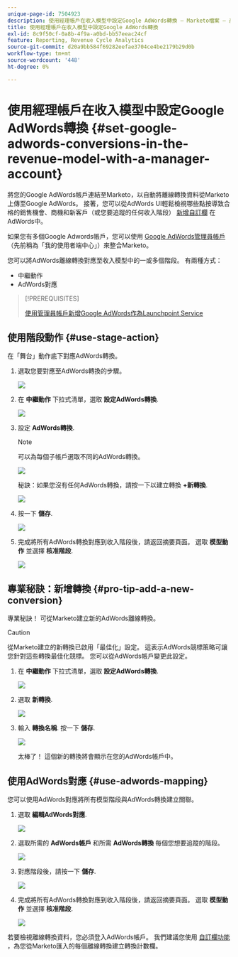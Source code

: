 ```yaml
---
unique-page-id: 7504923
description: 使用經理帳戶在收入模型中設定Google AdWords轉換 — Marketo檔案 — 產品檔案
title: 使用經理帳戶在收入模型中設定Google AdWords轉換
exl-id: 8c9f50cf-0a8b-4f9a-a0bd-bb57eeac24cf
feature: Reporting, Revenue Cycle Analytics
source-git-commit: d20a9bb584f69282eefae3704ce4be2179b29d0b
workflow-type: tm+mt
source-wordcount: '448'
ht-degree: 0%

---
```


# 使用經理帳戶在收入模型中設定Google AdWords轉換 {#set-google-adwords-conversions-in-the-revenue-model-with-a-manager-account}

將您的Google AdWords帳戶連結至Marketo，以自動將離線轉換資料從Marketo上傳至Google AdWords。 接著，您可以從AdWords UI輕鬆檢視哪些點按導致合格的銷售機會、商機和新客戶（或您要追蹤的任何收入階段） [新增自訂欄](https://support.google.com/adwords/answer/3073556) 在AdWords中。

如果您有多個Google Adwords帳戶，您可以使用 [Google AdWords管理員帳戶](https://www.google.com/adwords/manager-accounts/) （先前稱為「我的使用者端中心」）來整合Marketo。

您可以將AdWords離線轉換對應至收入模型中的一或多個階段。 有兩種方式：

* 中繼動作
* AdWords對應

>[!PREREQUISITES]
>
>[使用管理員帳戶新增Google AdWords作為Launchpoint Service](/help/marketo/product-docs/administration/additional-integrations/add-google-adwords-as-a-launchpoint-service-with-a-manager-account.md)

## 使用階段動作 {#use-stage-action}

在「舞台」動作底下對應AdWords轉換。

1. 選取您要對應至AdWords轉換的步驟。

   ![](assets/image2015-2-26-16-3a40-3a2.png)

1. 在 **中繼動作** 下拉式清單，選取 **設定AdWords轉換**.

   ![](assets/image2015-2-26-16-3a52-3a24.png)

1. 設定 **AdWords轉換**.

   >[!NOTE]
   >
   >可以為每個子帳戶選取不同的AdWords轉換。

   ![](assets/image2015-3-27-17-3a16-3a37.png)

   秘訣：如果您沒有任何AdWords轉換，請按一下以建立轉換 **+新轉換**.

   ![](assets/image2015-3-27-17-3a18-3a58.png)

1. 按一下 **儲存**.

   ![](assets/image2015-3-27-17-3a21-3a15.png)

1. 完成將所有AdWords轉換對應到收入階段後，請返回摘要頁面。 選取 **模型動作** 並選擇 **核准階段**.

   ![](assets/image2015-2-27-12-3a20-3a20.png)

## 專業秘訣：新增轉換 {#pro-tip-add-a-new-conversion}

專業秘訣！ 可從Marketo建立新的AdWords離線轉換。

>[!CAUTION]
>
>從Marketo建立的新轉換已啟用「最佳化」設定。 這表示AdWords競標策略可讓您針對這些轉換最佳化競標。 您可以從AdWords帳戶變更此設定。

1. 在 **中繼動作** 下拉式清單，選取 **設定AdWords轉換**.

   ![](assets/image2015-2-26-16-3a52-3a24.png)

1. 選取 **新轉換**.

   ![](assets/image2015-3-27-17-3a23-3a13.png)

1. 輸入 **轉換名稱**. 按一下 **儲存**.

   ![](assets/image2015-3-27-17-3a24-3a49.png)

   太棒了！ 這個新的轉換將會顯示在您的AdWords帳戶中。

## 使用AdWords對應 {#use-adwords-mapping}

您可以使用AdWords對應將所有模型階段與AdWords轉換建立關聯。

1. 選取 **編輯AdWords對應**.

   ![](assets/image2015-2-26-17-3a3-3a29.png)

1. 選取所需的 **AdWords帳戶** 和所需 **AdWords轉換** 每個您想要追蹤的階段。

   ![](assets/image2015-3-27-17-3a30-3a15.png)

1. 對應階段後，請按一下 **儲存**.

   ![](assets/image2015-3-27-17-3a30-3a48.png)

1. 完成將所有AdWords轉換對應到收入階段後，請返回摘要頁面。 選取 **模型動作** 並選擇 **核准階段**.

   ![](assets/image2015-2-27-12-3a20-3a20.png)

若要檢視離線轉換資料，您必須登入AdWords帳戶。 我們建議您使用 [自訂欄功能](https://support.google.com/adwords/answer/3073556) ，為您從Marketo匯入的每個離線轉換建立轉換計數欄。
